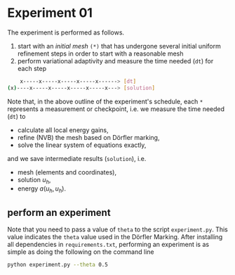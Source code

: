 # Experiment 01

The experiment is performed as follows.

1.  start with an *initial mesh* `(*)` that has
    undergone several initial uniform refinement steps
    in order to start with a reasonable mesh
2.  perform variational adaptivity and measure the time needed (`dt`)
    for each step
```sh
    x-----x-----x-----x-----x------> [dt]
(x)----x-----x-----x-----x-----x---> [solution]
```

Note that, in the above outline of the experiment's schedule,
each `*` represents a measurement or checkpoint,
i.e. we measure the time needed (`dt`) to
- calculate all local energy gains,
- refine (NVB) the mesh based on Dörfler marking,
- solve the linear system of equations exactly,

and we save intermediate results (`solution`), i.e.
- mesh (elements and coordinates),
- solution $u_h$,
- energy $a(u_h, u_h)$.

## perform an experiment

Note that you need to pass a value of `theta` to the script `experiment.py`.
This value indicates the `theta` value used in the Dörfler Marking.
After installing all dependencies in `requirements.txt`, 
performing an experiment is as simple as doing the following on the command line
```bash
python experiment.py --theta 0.5
```
